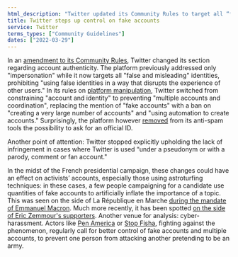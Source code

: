 ```yaml
---
html_description: "Twitter updated its Community Rules to target all “false and misleading” identities, prohibiting their use to disrupt user experience."
title: Twitter steps up control on fake accounts
service: Twitter
terms_types: ["Community Guidelines"]
dates: ["2022-03-29"]
---
```


In an [amendment to its Community Rules](https://github.com/OpenTermsArchive/france-elections-versions/commit/9e02e8dc2a10ce9d388677c4ba190804bf31390f?short_path=97a74cf#diff-97a74cf182c32c5fd04a7f7ad157a172456b1e3ead0535083736fb3a8ce84c38), Twitter changed its section regarding account authenticity. The platform previously addressed only "impersonation" while it now targets all "false and misleading" identities, prohibiting "using false identities in a way that disrupts the experience of other users." In its rules on [platform manipulation](https://github.com/OpenTermsArchive/france-elections-versions/commit/befac4352f27254954ef51acb9c2fa6ae0270bd5), Twitter switched from constraining "account and identity" to preventing "multiple accounts and coordination", replacing the mention of "fake accounts" with a ban on "creating a very large number of accounts" and "using automation to create accounts." Surprisingly, the platform however [removed](https://github.com/OpenTermsArchive/france-elections-versions/commit/056ada5513abfade20cd73458e56e41abe2f80cf#diff-3089779674bfd306d704d6da138bf9e166d07e8145f5bb30e7998f2fcdf9cdcfL161) from its anti-spam tools the possibility to ask for an official ID.

Another point of attention: Twitter stopped explicitly upholding the lack of infringement in cases where Twitter is used “under a pseudonym or with a parody, comment or fan account."

In the midst of the French presidential campaign, these changes could have an effect on activists’ accounts, especially those using astroturfing techniques: in these cases, a few people campaigning for a candidate use quantities of fake accounts to artificially inflate the importance of a topic. This was seen on the side of La République en Marche [during the mandate of Emmanuel Macron](https://www.lemonde.fr/les-decodeurs/article/2019/07/06/anonymat-represailles-ciblees-et-faux-comptes-voyage-dans-la-macronie-numerique_5486029_4355770.html). Much more recently, it has been spotted [on the side of Eric Zemmour's supporters](https://www.liberation.fr/politique/lastroturfing-larme-secrete-de-larmee-numerique-de-zemmour-sur-twitter-20220203_E3CKWO2DABA7HIP7ZQIGZXBPWE/?redirected=1). Another venue for analysis: cyber-harassment. Actors like [Pen America](https://pen.org/report/no-excuse-for-abuse/) or [Stop Fisha](https://www.instagram.com/stopfisha/?hl=fr), fighting against the phenomenon, regularly call for better control of fake accounts and multiple accounts, to prevent one person from attacking another pretending to be an army.
